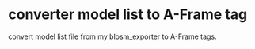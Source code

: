 # converter model list to A-Frame tag
convert model list file from my blosm_exporter to A-Frame tags.
